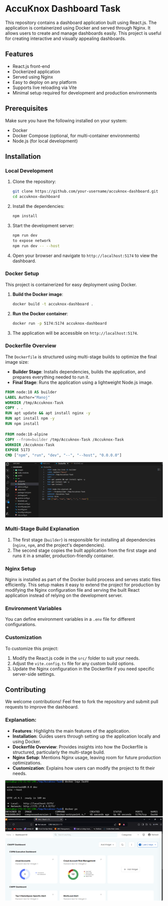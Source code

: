 # AccuKnox Dashboard Task

This repository contains a dashboard application built using React.js. The application is containerized using Docker and served through Nginx. It allows users to create and manage dashboards easily. This project is useful for creating interactive and visually appealing dashboards.

## Features
- React.js front-end
- Dockerized application
- Served using Nginx
- Easy to deploy on any platform
- Supports live reloading via Vite
- Minimal setup required for development and production environments

## Prerequisites
Make sure you have the following installed on your system:
- Docker
- Docker Compose (optional, for multi-container environments)
- Node.js (for local development)

## Installation

### Local Development

1. Clone the repository:
   ```bash
   git clone https://github.com/your-username/accuknox-dashboard.git
   cd accuknox-dashboard
   ```

2. Install the dependencies:
   ```bash
   npm install
   ```

3. Start the development server:
   ```bash
   npm run dev
   to expose network 
   npm run dev -- --host
   ```

4. Open your browser and navigate to `http://localhost:5174` to view the dashboard.

### Docker Setup

This project is containerized for easy deployment using Docker.

1. **Build the Docker image**:
   ```bash
   docker build -t accuknox-dashboard .
   ```

2. **Run the Docker container**:
   ```bash
   docker run -p 5174:5174 accuknox-dashboard
   ```

3. The application will be accessible on `http://localhost:5174`.

### Dockerfile Overview

The `Dockerfile` is structured using multi-stage builds to optimize the final image size:
- **Builder Stage**: Installs dependencies, builds the application, and prepares everything needed to run it.
- **Final Stage**: Runs the application using a lightweight Node.js image.

```Dockerfile
FROM node:18 AS builder
LABEL Author="Manoj"
WORKDIR /tmp/Accuknox-Task
COPY . .
RUN apt update && apt install nginx -y
RUN apt install npm -y
RUN npm install

FROM node:18-alpine
COPY --from=builder /tmp/Accuknox-Task /Accuknox-Task
WORKDIR /Accuknox-Task
EXPOSE 5173
CMD ["npm", "run", "dev", "--", "--host", "0.0.0.0"]
```
![image](images/2.1.png)
### Multi-Stage Build Explanation
1. The first stage (`builder`) is responsible for installing all dependencies (`nginx`, `npm`, and the project's dependencies).
2. The second stage copies the built application from the first stage and runs it in a smaller, production-friendly container.

### Nginx Setup

Nginx is installed as part of the Docker build process and serves static files efficiently. This setup makes it easy to extend the project for production by modifying the Nginx configuration file and serving the built React application instead of relying on the development server.

### Environment Variables

You can define environment variables in a `.env` file for different configurations.

### Customization

To customize this project:
1. Modify the React.js code in the `src/` folder to suit your needs.
2. Adjust the `vite.config.ts` file for any custom build options.
3. Update the Nginx configuration in the Dockerfile if you need specific server-side settings.

## Contributing

We welcome contributions! Feel free to fork the repository and submit pull requests to improve the dashboard.

### Explanation:
- **Features**: Highlights the main features of the application.
- **Installation**: Guides users through setting up the application locally and using Docker.
- **Dockerfile Overview**: Provides insights into how the Dockerfile is structured, particularly the multi-stage build.
- **Nginx Setup**: Mentions Nginx usage, leaving room for future production optimizations.
- **Customization**: Explains how users can modify the project to fit their needs.



![image](images/3.1.png)
![image](images/1.1.0.png)
